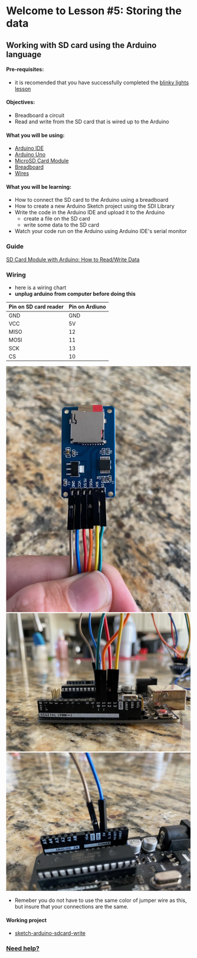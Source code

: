 # Welcome to Lesson #5: Storing the data

## Working with SD card using the Arduino language

#### Pre-requisites:
- it is recomended that you have successfully completed the [blinky lights lesson](https://github.com/StateFarm-STEM/pyinthesky/tree/main/lesson2#welcome-to-lesson-2)


#### Objectives:
- Breadboard a circuit
- Read and write from the SD card that is wired up to the Arduino 


#### What you will be using:
- [Arduino IDE](https://github.com/StateFarm-STEM/pyinthesky/blob/main/lesson6/screenshots/arduino-ide.png)
- [Arduino Uno](https://github.com/StateFarm-STEM/pyinthesky/blob/main/lesson6/screenshots/arduino-uno-r3.png)
- [MicroSD Card Module](https://github.com/StateFarm-STEM/pyinthesky/blob/main/lesson6/screenshots/bmp180.png)
- [Breadboard](https://github.com/StateFarm-STEM/pyinthesky/blob/main/lesson6/screenshots/breadboard.png)
- [Wires](https://github.com/StateFarm-STEM/pyinthesky/blob/main/lesson3/screenshots/1956-02.jpg)

#### What you will be learning:
- How to connect the SD card to the Arduino using a breadboard
- How to create a new Arduino Sketch project using the SDI Library
- Write the code in the Arduino IDE and upload it to the Arduino
  - create a file on the SD card
  - write some data to the SD card
- Watch your code run on the Arduino using Arduino IDE's serial monitor

### Guide
[SD Card Module with Arduino: How to Read/Write Data](https://create.arduino.cc/projecthub/electropeak/sd-card-module-with-arduino-how-to-read-write-data-37f390)
### Wiring
- here is a wiring chart
- **unplug arduino from computer before doing this**

Pin on SD card reader | Pin on Ardiuno  
------ | ------
GND   | GND  
VCC   | 5V  
MISO   | 12  
MOSI   | 11  
SCK   | 13  
CS   | 10  


<img src="https://github.com/StateFarm-STEM/pyinthesky/blob/main/lesson5/screenshots/SDCardSIDE.jpg" width="500" >
<img src="https://github.com/StateFarm-STEM/pyinthesky/blob/main/lesson5/screenshots/ArduinoSdcard1.jpg" width="500" >
<img src="https://github.com/StateFarm-STEM/pyinthesky/blob/main/lesson5/screenshots/ArduinoSDcard2.jpg" width="500" >

- Remeber you do not have to use the same color of jumper wire as this, but insure that your connections are the same. 

#### Working project
- [sketch-arduino-sdcard-write](https://github.com/StateFarm-STEM/pyinthesky/blob/main/my-workspace/sketch-arduino-sdcard-write/sketch-arduino-sdcard-write.ino)

### [Need help?](https://github.com/StateFarm-STEM/pyinthesky#need-some-help)
